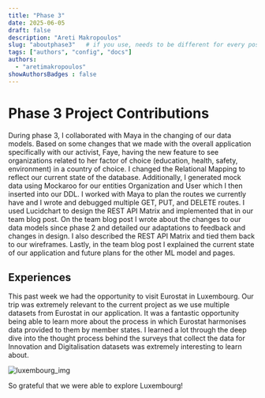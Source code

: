 ```yaml
---
title: "Phase 3"
date: 2025-06-05
draft: false
description: "Areti Makropoulos"
slug: "aboutphase3"   # if you use, needs to be different for every post
tags: ["authors", "config", "docs"]
authors:
  - "aretimakropoulos"
showAuthorsBadges : false
---
```


# Phase 3 Project Contributions

During phase 3, I collaborated with Maya in the changing of our data models. Based on some changes that we made with the overall application specifically with our activist, Faye, having the new feature to see organizations related to her factor of choice (education, health, safety, environment) in a country of choice. I changed the Relational Mapping to reflect our current state of the database. Additionally, I generated mock data using Mockaroo for our entities Organization and User which I then inserted into our DDL. I worked with Maya to plan the routes we currently have and I wrote and debugged multiple GET, PUT, and DELETE routes. I used Lucidchart to design the REST API Matrix and implemented that in our team blog post. On the team blog post I wrote about the changes to our data models since phase 2 and detailed our adaptations to feedback and changes in design. I also described the REST API Matrix and tied them back to our wireframes. Lastly, in the team blog post I explained the current state of our application and future plans for the other ML model and pages. 


## Experiences

This past week we had the opportunity to visit Eurostat in Luxembourg. Our trip was extremely relevant to the current project as we use multiple datasets from Eurostat in our application. It was a fantastic opportunity being able to learn more about the process in which Eurostat harmonises data provided to them by member states. I learned a lot through the deep dive into the thought process behind the surveys that collect the data for Innovation and Digitalisation datasets was extremely interesting to learn about. 


![luxembourg_img](luxembourg.jpeg)

So grateful that we were able to explore Luxembourg!